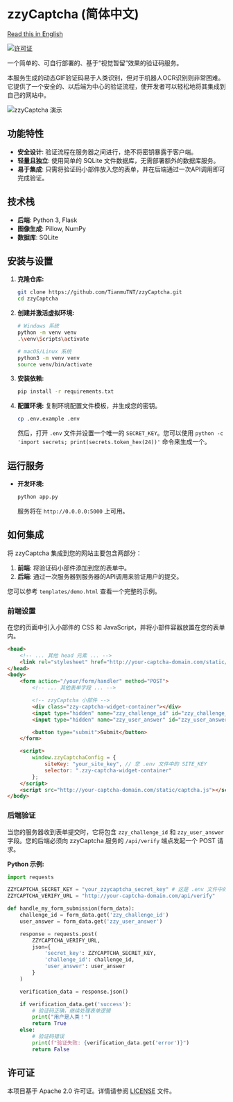 # zzyCaptcha (简体中文)

[Read this in English](README.md)

[![许可证](https://img.shields.io/badge/License-Apache_2.0-blue.svg)](LICENSE)

一个简单的、可自行部署的、基于“视觉暂留”效果的验证码服务。

本服务生成的动态GIF验证码易于人类识别，但对于机器人OCR识别则非常困难。它提供了一个安全的、以后端为中心的验证流程，使开发者可以轻松地将其集成到自己的网站中。

![zzyCaptcha 演示](https://i.imgur.com/FNREj23.gif) <!-- 占位符：请替换为真实的演示GIF图 -->

## 功能特性

- **安全设计**: 验证流程在服务器之间进行，绝不将密钥暴露于客户端。
- **轻量且独立**: 使用简单的 SQLite 文件数据库，无需部署额外的数据库服务。
- **易于集成**: 只需将验证码小部件放入您的表单，并在后端通过一次API调用即可完成验证。

## 技术栈

- **后端**: Python 3, Flask
- **图像生成**: Pillow, NumPy
- **数据库**: SQLite

## 安装与设置

1.  **克隆仓库:**
    ```bash
    git clone https://github.com/TianmuTNT/zzyCaptcha.git
    cd zzyCaptcha
    ```

2.  **创建并激活虚拟环境:**
    ```bash
    # Windows 系统
    python -m venv venv
    .\venv\Scripts\activate

    # macOS/Linux 系统
    python3 -m venv venv
    source venv/bin/activate
    ```

3.  **安装依赖:**
    ```bash
    pip install -r requirements.txt
    ```

4.  **配置环境:**
    复制环境配置文件模板，并生成您的密钥。
    ```bash
    cp .env.example .env
    ```
    然后，打开 `.env` 文件并设置一个唯一的 `SECRET_KEY`。您可以使用 `python -c 'import secrets; print(secrets.token_hex(24))'` 命令来生成一个。


## 运行服务

- **开发环境:**
  ```bash
  python app.py
  ```
  服务将在 `http://0.0.0.0:5000` 上可用。

## 如何集成

将 zzyCaptcha 集成到您的网站主要包含两部分：

1.  **前端**: 将验证码小部件添加到您的表单中。
2.  **后端**: 通过一次服务器到服务器的API调用来验证用户的提交。

您可以参考 `templates/demo.html` 查看一个完整的示例。

### 前端设置

在您的页面中引入小部件的 CSS 和 JavaScript，并将小部件容器放置在您的表单内。

```html
<head>
    <!-- ... 其他 head 元素 ... -->
    <link rel="stylesheet" href="http://your-captcha-domain.com/static/captcha-widget.css">
</head>
<body>
    <form action="/your/form/handler" method="POST">
        <!-- ... 其他表单字段 ... -->

        <!-- zzyCaptcha 小部件 -->
        <div class="zzy-captcha-widget-container"></div>
        <input type="hidden" name="zzy_challenge_id" id="zzy_challenge_id">
        <input type="hidden" name="zzy_user_answer" id="zzy_user_answer">

        <button type="submit">Submit</button>
    </form>

    <script>
        window.zzyCaptchaConfig = {
            siteKey: "your_site_key", // 您 .env 文件中的 SITE_KEY
            selector: ".zzy-captcha-widget-container"
        };
    </script>
    <script src="http://your-captcha-domain.com/static/captcha.js"></script>
</body>
```

### 后端验证

当您的服务器收到表单提交时，它将包含 `zzy_challenge_id` 和 `zzy_user_answer` 字段。您的后端必须向 zzyCaptcha 服务的 `/api/verify` 端点发起一个 POST 请求。

**Python 示例:**

```python
import requests

ZZYCAPTCHA_SECRET_KEY = "your_zzycaptcha_secret_key" # 这是 .env 文件中的 SECRET_KEY
ZZYCAPTCHA_VERIFY_URL = "http://your-captcha-domain.com/api/verify"

def handle_my_form_submission(form_data):
    challenge_id = form_data.get('zzy_challenge_id')
    user_answer = form_data.get('zzy_user_answer')

    response = requests.post(
        ZZYCAPTCHA_VERIFY_URL,
        json={
            'secret_key': ZZYCAPTCHA_SECRET_KEY,
            'challenge_id': challenge_id,
            'user_answer': user_answer
        }
    )

    verification_data = response.json()

    if verification_data.get('success'):
        # 验证码正确，继续处理表单逻辑
        print("用户是人类！")
        return True
    else:
        # 验证码错误
        print(f"验证失败: {verification_data.get('error')}")
        return False
```

## 许可证

本项目基于 Apache 2.0 许可证。详情请参阅 [LICENSE](LICENSE) 文件。
